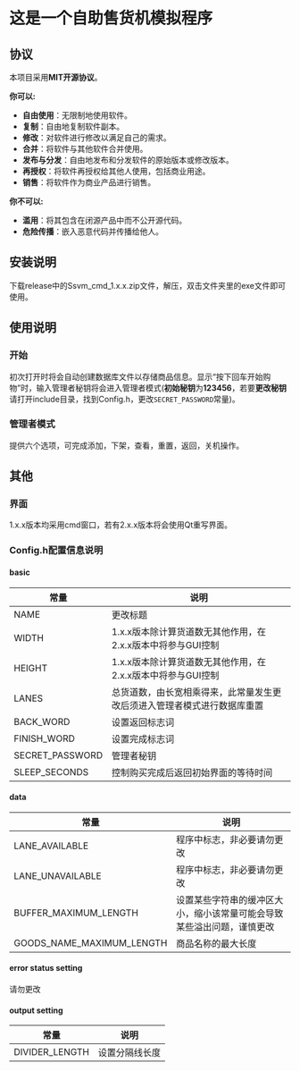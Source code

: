 # 这是一个自助售货机模拟程序

## 协议

本项目采用**MIT开源协议**。

**你可以:**

- **自由使用**：无限制地使用软件。
- **复制**：自由地复制软件副本。
- **修改**：对软件进行修改以满足自己的需求。
- **合并**：将软件与其他软件合并使用。
- **发布与分发**：自由地发布和分发软件的原始版本或修改版本。
- **再授权**：将软件再授权给其他人使用，包括商业用途。
- **销售**：将软件作为商业产品进行销售。

**你不可以:**

- **滥用**：将其包含在闭源产品中而不公开源代码。
- **危险传播**：嵌入恶意代码并传播给他人。

## 安装说明

下载release中的Ssvm_cmd_1.x.x.zip文件，解压，双击文件夹里的exe文件即可使用。

## 使用说明

### 开始

初次打开时将会自动创建数据库文件以存储商品信息。显示“按下回车开始购物”时，输入管理者秘钥将会进入管理者模式(**初始秘钥**为**123456**，若要**更改秘钥**请打开include目录，找到Config.h，更改`SECRET_PASSWORD`常量)。

### 管理者模式

提供六个选项，可完成添加，下架，查看，重置，返回，关机操作。

## 其他

### 界面

1.x.x版本均采用cmd窗口，若有2.x.x版本将会使用Qt重写界面。

### Config.h配置信息说明

#### basic

| 常量            | 说明                                                         |
| --------------- | ------------------------------------------------------------ |
| NAME            | 更改标题                                                     |
| WIDTH           | 1.x.x版本除计算货道数无其他作用，在2.x.x版本中将参与GUI控制  |
| HEIGHT          | 1.x.x版本除计算货道数无其他作用，在2.x.x版本中将参与GUI控制  |
| LANES           | 总货道数，由长宽相乘得来，此常量发生更改后须进入管理者模式进行数据库重置 |
| BACK_WORD       | 设置返回标志词                                               |
| FINISH_WORD     | 设置完成标志词                                               |
| SECRET_PASSWORD | 管理者秘钥                                                   |
| SLEEP_SECONDS   | 控制购买完成后返回初始界面的等待时间                         |

#### data

| 常量                      | 说明                                                         |
| ------------------------- | ------------------------------------------------------------ |
| LANE_AVAILABLE            | 程序中标志，非必要请勿更改                                   |
| LANE_UNAVAILABLE          | 程序中标志，非必要请勿更改                                   |
| BUFFER_MAXIMUM_LENGTH     | 设置某些字符串的缓冲区大小，缩小该常量可能会导致某些溢出问题，谨慎更改 |
| GOODS_NAME_MAXIMUM_LENGTH | 商品名称的最大长度                                           |

#### error status setting

请勿更改

#### output setting

| 常量           | 说明           |
| -------------- | -------------- |
| DIVIDER_LENGTH | 设置分隔线长度 |

